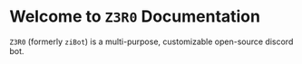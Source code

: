 # Welcome to `Z3R0` Documentation
`Z3R0` (formerly `ziBot`) is a multi-purpose, customizable open-source discord bot.
